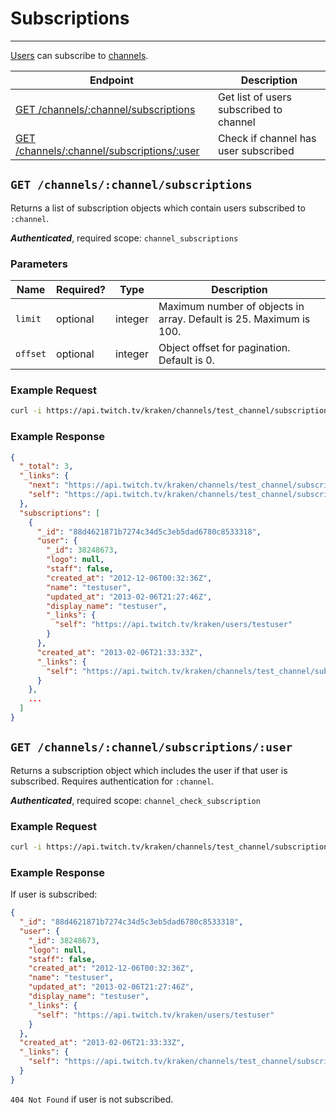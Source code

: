 # Subscriptions

***

[Users][users] can subscribe to [channels][channels].

| Endpoint | Description |
| ---- | --------------- |
| [GET /channels/:channel/subscriptions](/v3_resources/subscriptions.md#get-channelschannelsubscriptions) | Get list of users subscribed to channel |
| [GET /channels/:channel/subscriptions/:user](/v3_resources/subscriptions.md#get-channelschannelsubscriptionsuser) | Check if channel has user subscribed |

[users]: /v3_resources/users.md
[channels]: /v3_resources/channels.md

## `GET /channels/:channel/subscriptions`

Returns a list of subscription objects which contain users subscribed to `:channel`.

*__Authenticated__*, required scope: `channel_subscriptions`

### Parameters

<table>
    <thead>
        <tr>
            <th>Name</th>
            <th>Required?</th>
            <th width="50">Type</th>
            <th width=100%>Description</th>
        </tr>
    </thead>
    <tbody>
        <tr>
            <td><code>limit</code></td>
            <td>optional</td>
            <td>integer</td>
            <td>Maximum number of objects in array. Default is 25. Maximum is 100.</td>
        </tr>
        <tr>
            <td><code>offset</code></td>
            <td>optional</td>
            <td>integer</td>
            <td>Object offset for pagination. Default is 0.</td>
        </tr>
    </tbody>
</table>

### Example Request

```bash
curl -i https://api.twitch.tv/kraken/channels/test_channel/subscriptions
```

### Example Response

```json
{
  "_total": 3,
  "_links": {
    "next": "https://api.twitch.tv/kraken/channels/test_channel/subscriptions?limit=25&offset=25",
    "self": "https://api.twitch.tv/kraken/channels/test_channel/subscriptions?limit=25&offset=0"
  },
  "subscriptions": [
    {
      "_id": "88d4621871b7274c34d5c3eb5dad6780c8533318",
      "user": {
        "_id": 38248673,
        "logo": null,
        "staff": false,
        "created_at": "2012-12-06T00:32:36Z",
        "name": "testuser",
        "updated_at": "2013-02-06T21:27:46Z",
        "display_name": "testuser",
        "_links": {
          "self": "https://api.twitch.tv/kraken/users/testuser"
        }
      },
      "created_at": "2013-02-06T21:33:33Z",
      "_links": {
        "self": "https://api.twitch.tv/kraken/channels/test_channel/subscriptions/testuser"
      }
    },
    ...
  ]
}
```

## `GET /channels/:channel/subscriptions/:user`

Returns a subscription object which includes the user if that user is subscribed. Requires authentication for `:channel`.

*__Authenticated__*, required scope: `channel_check_subscription`

### Example Request

```bash
curl -i https://api.twitch.tv/kraken/channels/test_channel/subscriptions/testuser
```

### Example Response

If user is subscribed:

```json
{
  "_id": "88d4621871b7274c34d5c3eb5dad6780c8533318",
  "user": {
    "_id": 38248673,
    "logo": null,
    "staff": false,
    "created_at": "2012-12-06T00:32:36Z",
    "name": "testuser",
    "updated_at": "2013-02-06T21:27:46Z",
    "display_name": "testuser",
    "_links": {
      "self": "https://api.twitch.tv/kraken/users/testuser"
    }
  },
  "created_at": "2013-02-06T21:33:33Z",
  "_links": {
    "self": "https://api.twitch.tv/kraken/channels/test_channel/subscriptions/testuser"
  }
}
```

`404 Not Found` if user is not subscribed.
